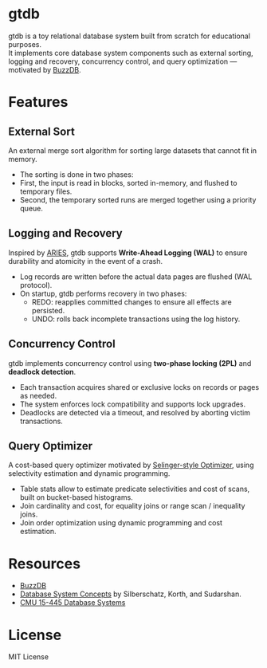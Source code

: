 # gtdb

gtdb is a toy relational database system built from scratch for educational purposes.  
It implements core database system components such as external sorting, logging and recovery, concurrency control, and query optimization — motivated by [BuzzDB](https://buzzdb-docs.readthedocs.io/index.html).

# Features

## External Sort

An external merge sort algorithm for sorting large datasets that cannot fit in memory.

- The sorting is done in two phases: 
- First, the input is read in blocks, sorted in-memory, and flushed to temporary files.
- Second, the temporary sorted runs are merged together using a priority queue.

## Logging and Recovery

Inspired by [ARIES](https://en.wikipedia.org/wiki/Algorithms_for_Recovery_and_Isolation_Exploiting_Semantics), gtdb supports **Write-Ahead Logging (WAL)** to ensure durability and atomicity in the event of a crash.

- Log records are written before the actual data pages are flushed (WAL protocol).
- On startup, gtdb performs recovery in two phases:
  - REDO: reapplies committed changes to ensure all effects are persisted.
  - UNDO: rolls back incomplete transactions using the log history.

## Concurrency Control

gtdb implements concurrency control using **two-phase locking (2PL)** and **deadlock detection**.

- Each transaction acquires shared or exclusive locks on records or pages as needed.
- The system enforces lock compatibility and supports lock upgrades.
- Deadlocks are detected via a timeout, and resolved by aborting victim transactions.

## Query Optimizer

A cost-based query optimizer motivated by [Selinger-style Optimizer](https://courses.cs.duke.edu/spring03/cps216/papers/selinger-etal-1979.pdf), using selectivity estimation and dynamic programming. 

- Table stats allow to estimate predicate selectivities and cost of scans, built on bucket-based histograms.
- Join cardinality and cost, for equality joins or range scan / inequality joins. 
- Join order optimization using dynamic programming and cost estimation. 


# Resources

- [BuzzDB](https://buzzdb-docs.readthedocs.io/index.html)
- [Database System Concepts](https://www.db-book.com/) by Silberschatz, Korth, and Sudarshan.
- [CMU 15-445 Database Systems](https://15445.courses.cs.cmu.edu/)

# License

MIT License
